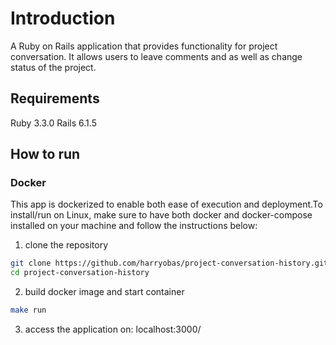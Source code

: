 # Introduction
A Ruby on Rails application that provides functionality for project conversation. It allows users to leave comments and as well as change status of the project.

## Requirements
Ruby 3.3.0 
Rails 6.1.5

## How to run 

### Docker 
This app is dockerized to enable both ease of execution and deployment.To install/run on Linux, make sure to have both docker and docker-compose installed on your machine and follow the instructions below:

1. clone the repository

```bash
git clone https://github.com/harryobas/project-conversation-history.git
cd project-conversation-history
```

2. build docker image and start container

```bash
make run
```

3. access the application on: localhost:3000/

